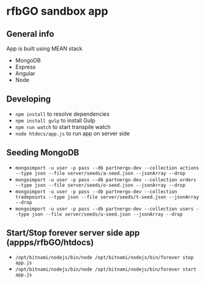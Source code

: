 # rfbGO sandbox app

## General info
App is built using MEAN stack
* MongoDB
* Express
* Angular
* Node

## Developing
* `npm install` to resolve dependencies
* `npm install gulp` to install Gulp
* `npm run watch` to start transpile watch
* `node htdocs/app.js` to run app on server side

## Seeding MongoDB
* `mongoimport -u user -p pass --db partnergo-dev --collection actions --type json --file server/seeds/a-seed.json --jsonArray --drop`
* `mongoimport -u user -p pass --db partnergo-dev --collection orders --type json --file server/seeds/o-seed.json --jsonArray --drop`
* `mongoimport -u user -p pass --db partnergo-dev --collection tradepoints --type json --file server/seeds/t-seed.json --jsonArray --drop`
* `mongoimport -u user -p pass --db partnergo-dev --collection users --type json --file server/seeds/u-seed.json --jsonArray --drop`

## Start/Stop forever server side app (appps/rfbGO/htdocs)
* `/opt/bitnami/nodejs/bin/node /opt/bitnami/nodejs/bin/forever stop app.js`
* `/opt/bitnami/nodejs/bin/node /opt/bitnami/nodejs/bin/forever start app.js`
